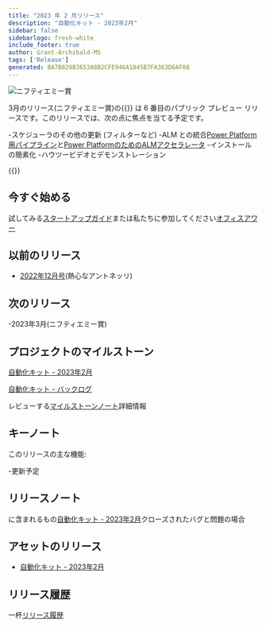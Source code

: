 ```yaml
---
title: "2023 年 2 月リリース"
description: "自動化キット - 2023年2月"
sidebar: false
sidebarlogo: fresh-white
include_footer: true
author: Grant-Archibald-MS
tags: ['Release']
generated: BA7B829B3653A8B2CFE946A1845B7FA363D6AF08
---
```


![ニフティエミー賞](/images/nifty-emmy.png)

3月のリリース(ニフティエミー賞)の{{<product-name>}} は 6 番目のパブリック プレビュー リリースです。このリリースでは、次の点に焦点を当てる予定です。

-スケジューラのその他の更新 (フィルターなど)
-ALM との統合[Power Platform用パイプライン](https://learn.microsoft.com/en-us/power-platform/alm/pipelines)と[Power PlatformのためのALMアクセラレータ](https://learn.microsoft.com/en-us/power-platform/guidance/coe/almacceleratorpowerplatform-components)
-インストールの簡素化
-ハウツービデオとデモンストレーション

{{<questions name="/content/ja/releases/march-2023.json" completed="フィードバックをお寄せいただきありがとうございます" showNavigationButtons="false" locale="ja">}}

## 今すぐ始める

試してみる[スタートアップガイド](/ja/get-started)または私たちに参加してください[オフィスアワー](/ja/office-hours)

## 以前のリリース

- [2022年12月号](/ja/releases/december-2022)(熱心なアントネッリ)

## 次のリリース

-2023年3月(ニフティエミー賞)

## プロジェクトのマイルストーン

[自動化キット - 2023年2月](https://github.com/orgs/microsoft/projects/486/views/9)

[自動化キット - バックログ](https://github.com/orgs/microsoft/projects/486/views/1)

レビューする[マイルストーンノート](/ja/releases/milestones)詳細情報

## キーノート

このリリースの主な機能:

-更新予定

## リリースノート

に含まれるもの[自動化キット - 2023年2月](https://github.com/microsoft/powercat-automation-kit/releases/tag/AutomationKit-February2023)クローズされたバグと問題の場合

## アセットのリリース

- [自動化キット - 2023年2月](https://github.com/microsoft/powercat-automation-kit/releases/tag/AutomationKit-February2023)

## リリース履歴

一杯[リリース履歴](/ja/releases)

